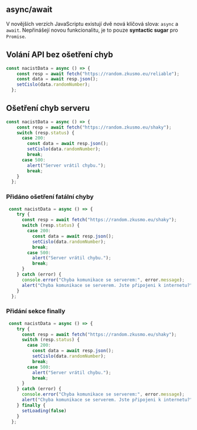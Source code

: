 ## async/await
V novějších verzích JavaScriptu existují dvě nová klíčová slova: `async` a `await`. Nepřinášejí novou funkcionalitu, je to pouze **syntactic sugar** pro `Promise`.

## Volání API bez ošetření chyb

```js
const nacistData = async () => {
    const resp = await fetch("https://random.zkusmo.eu/reliable");
    const data = await resp.json();
    setCislo(data.randomNumber);
  };
```

## Ošetření chyb serveru

```js
const nacistData = async () => {
    const resp = await fetch("https://random.zkusmo.eu/shaky");
    switch (resp.status) {
      case 200:
        const data = await resp.json();
        setCislo(data.randomNumber);
        break;
      case 500:
        alert("Server vrátil chybu.");
        break;
    }
  };
```

### Přidáno ošetření fatální chyby

```js
 const nacistData = async () => {
    try {
      const resp = await fetch("https://random.zkusmo.eu/shaky");
      switch (resp.status) {
        case 200:
          const data = await resp.json();
          setCislo(data.randomNumber);
          break;
        case 500:
          alert("Server vrátil chybu.");
          break;
      }
    } catch (error) {
      console.error("Chyba komunikace se serverem:", error.message);
      alert("Chyba komunikace se serverem. Jste připojeni k internetu?");
    }
  };
```

### Přidání sekce finally

```js
 const nacistData = async () => {
    try {
      const resp = await fetch("https://random.zkusmo.eu/shaky");
      switch (resp.status) {
        case 200:
          const data = await resp.json();
          setCislo(data.randomNumber);
          break;
        case 500:
          alert("Server vrátil chybu.");
          break;
      }
    } catch (error) {
      console.error("Chyba komunikace se serverem:", error.message);
      alert("Chyba komunikace se serverem. Jste připojeni k internetu?");
    } finally {
      setLoading(false)
    }
  };
```

